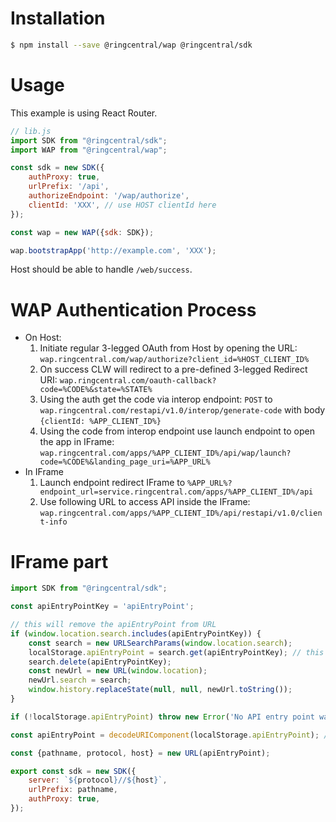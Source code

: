 # Installation

```bash
$ npm install --save @ringcentral/wap @ringcentral/sdk
```

# Usage

This example is using React Router.

```js
// lib.js
import SDK from "@ringcentral/sdk";
import WAP from "@ringcentral/wap";

const sdk = new SDK({
    authProxy: true,
    urlPrefix: '/api',
    authorizeEndpoint: '/wap/authorize',
    clientId: 'XXX', // use HOST clientId here
});

const wap = new WAP({sdk: SDK});

wap.bootstrapApp('http://example.com', 'XXX');
```

Host should be able to handle `/web/success`.

# WAP Authentication Process

- On Host:
    1. Initiate regular 3-legged OAuth from Host by opening the URL: `wap.ringcentral.com/wap/authorize?client_id=%HOST_CLIENT_ID%`
    2. On success CLW will redirect to a pre-defined 3-legged Redirect URI: `wap.ringcentral.com/oauth-callback?code=%CODE%&state=%STATE%`
    3. Using the auth get the code via interop endpoint: `POST` to `wap.ringcentral.com/restapi/v1.0/interop/generate-code` with body `{clientId: %APP_CLIENT_ID%}`
    4. Using the code from interop endpoint use launch endpoint to open the app in IFrame: `wap.ringcentral.com/apps/%APP_CLIENT_ID%/api/wap/launch?code=%CODE%&landing_page_uri=%APP_URL%`
- In IFrame
    1. Launch endpoint redirect IFrame to `%APP_URL%?endpoint_url=service.ringcentral.com/apps/%APP_CLIENT_ID%/api`
    2. Use following URL to access API inside the IFrame: `wap.ringcentral.com/apps/%APP_CLIENT_ID%/api/restapi/v1.0/client-info`

# IFrame part

```js
import SDK from "@ringcentral/sdk";

const apiEntryPointKey = 'apiEntryPoint';

// this will remove the apiEntryPoint from URL
if (window.location.search.includes(apiEntryPointKey)) {
    const search = new URLSearchParams(window.location.search);
    localStorage.apiEntryPoint = search.get(apiEntryPointKey); // this will preserve entry point between HMR
    search.delete(apiEntryPointKey);
    const newUrl = new URL(window.location);
    newUrl.search = search;
    window.history.replaceState(null, null, newUrl.toString());
}

if (!localStorage.apiEntryPoint) throw new Error('No API entry point was provided!');

const apiEntryPoint = decodeURIComponent(localStorage.apiEntryPoint); // we don't need to use ENV here as everything is provided by host

const {pathname, protocol, host} = new URL(apiEntryPoint);

export const sdk = new SDK({
    server: `${protocol}//${host}`,
    urlPrefix: pathname,
    authProxy: true,
});
```